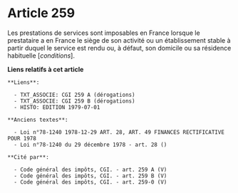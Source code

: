 # Article 259

Les prestations de services sont imposables en France lorsque le prestataire a en France le siège de son activité ou un
établissement stable à partir duquel le service est rendu ou, à défaut, son domicile ou sa résidence habituelle
[*conditions*].

**Liens relatifs à cet article**

	**Liens**:

	  - TXT_ASSOCIE: CGI 259 A (dérogations)
	  - TXT_ASSOCIE: CGI 259 B (dérogations)
	  - HISTO: EDITION 1979-07-01

	**Anciens textes**:

	  - Loi n°78-1240 1978-12-29 ART. 28, ART. 49 FINANCES RECTIFICATIVE POUR 1978
	  - Loi n°78-1240 du 29 décembre 1978 - art. 28 ()

	**Cité par**:

	  - Code général des impôts, CGI. - art. 259 A (V)
	  - Code général des impôts, CGI. - art. 259 B (V)
	  - Code général des impôts, CGI. - art. 259-0 (V)
